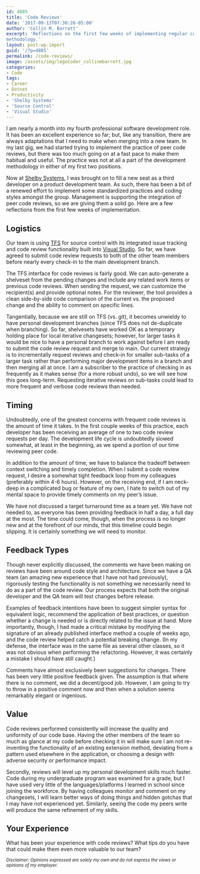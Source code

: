 ```yaml
---
id: 4885
title: 'Code Reviews'
date: '2017-09-13T07:30:26-05:00'
author: 'Collin M. Barrett'
excerpt: 'Reflections on the first few weeks of implementing regular code reviews in our team''s development
methodology.'
layout: post-wp-import
guid: '/?p=4885'
permalink: /code-reviews/
image: /assets/img/legoCoder_collinmbarrett.jpg
categories:
- Code
tags:
- Career
- Dotnet
- Productivity
- 'Shelby Systems'
- 'Source Control'
- 'Visual Studio'
---
```


I am nearly a month into my fourth professional software development role. It has been an excellent experience so far;
but, like any transition, there are always adaptations that I need to make when merging into a new team. In my last gig,
we had started trying to implement the practice of peer code reviews, but there was too much going on at a fast pace to
make them habitual and useful. The practice was not at all a part of the development methodology in either of my first
two positions.

Now at [Shelby Systems](https://www.shelbysystems.com/), I was brought on to fill a new seat as a third developer on a
product development team. As such, there has been a bit of a renewed effort to implement some standardized practices and
coding styles amongst the group. Management is supporting the integration of peer code reviews, so we are giving them a
solid go. Here are a few reflections from the first few weeks of implementation.

## Logistics

Our team is using [TFS](https://azure.microsoft.com/en-us/services/devops/server/) for source control with its
integrated issue tracking and code review functionality built into [Visual Studio](https://visualstudio.microsoft.com/).
So far, we have agreed to submit code review requests to both of the other team members before nearly every check-in to
the main development branch.

The TFS interface for code reviews is fairly good. We can auto-generate a shelveset from the pending changes and include
any related work items or previous code reviews. When sending the request, we can customize the recipient(s) and provide
optional notes. For the reviewer, the tool provides a clean side-by-side code comparison of the current vs. the proposed
change and the ability to comment on specific lines.

Tangentially, because we are still on TFS (vs. git), it becomes unwieldy to have personal development branches (since
TFS does not de-duplicate when branching). So far, shelvesets have worked OK as a temporary holding place for local
iterative changesets; however, for larger tasks it would be nice to have a personal branch to work against before I am
ready to submit the code review request and merge to main. Our current strategy is to incrementally request reviews and
check-in for smaller sub-tasks of a larger task rather than performing major development items in a branch and then
merging all at once. I am a subscriber to the practice of checking in as frequently as it makes sense (for a more robust
undo), so we will see how this goes long-term. Requesting iterative reviews on sub-tasks could lead to more frequent and
verbose code reviews than needed.

## Timing

Undoubtedly, one of the greatest concerns with frequent code reviews is the amount of time it takes. In the first couple
weeks of this practice, each developer has been receiving an average of one to two code review requests per day. The
development life cycle is undoubtedly slowed somewhat, at least in the beginning, as we spend a portion of our time
reviewing peer code.

In addition to the amount of time, we have to balance the tradeoff between context switching and timely completion. When
I submit a code review request, I desire a somewhat tight feedback loop from my colleagues (preferably within 4-6
hours). However, on the receiving end, if I am neck-deep in a complicated bug or feature of my own, I hate to switch out
of my mental space to provide timely comments on my peer’s issue.

We have not discussed a target turnaround time as a team yet. We have not needed to, as everyone has been providing
feedback in half a day, a full day at the most. The time could come, though, when the process is no longer new and at
the forefront of our minds, that this timeline could begin slipping. It is certainly something we will need to monitor.

## Feedback Types

Though never explicitly discussed, the comments we have been making on reviews have been around code style and
architecture. Since we have a QA team (an amazing new experience that I have not had previously), rigorously testing the
functionality is not something we necessarily need to do as a part of the code review. Our process expects that both the
original developer and the QA team will test changes before release.

Examples of feedback intentions have been to suggest simpler syntax for equivalent logic, recommend the application of
best practices, or question whether a change is needed or is directly related to the issue at hand. More importantly,
though, I had made a critical mistake by modifying the signature of an already published interface method a couple of
weeks ago, and the code review helped catch a potential breaking change. (In my defense, the interface was in the same
file as several other classes, so it was not obvious when performing the refactoring. However, it was certainly a
mistake I should have still caught.)

Comments have almost exclusively been suggestions for changes. There has been very little positive feedback given. The
assumption is that where there is no comment, we did a decent/good job. However, I am going to try to throw in a
positive comment now and then when a solution seems remarkably elegant or ingenious.

## Value

Code reviews performed consistently will increase the quality and uniformity of our code base. Having the other members
of the team so much as glance at my code before checking it in will make sure I am not re-inventing the functionality of
an existing extension method, deviating from a pattern used elsewhere in the application, or choosing a design with
adverse security or performance impact.

Secondly, reviews will level up my personal development skills much faster. Code during my undergraduate program was
examined for a grade, but I have used very little of the languages/platforms I learned in school since joining the
workforce. By having colleagues monitor and comment on my changesets, I will learn better ways of doing things and
hidden gotchas that I may have not experienced yet. Similarly, seeing the code my peers write will produce the same
refinement of my skills.

## Your Experience

What has been your experience with code reviews? What tips do you have that could make them even more valuable to our
team?

*<small>Disclaimer: Opinions expressed are solely my own and do not express the views or opinions of my
    employer.</small>*